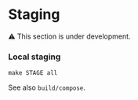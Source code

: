 Staging
=======

:warning: This section is under development.

### Local staging

	make STAGE all

See also `build/compose`.

